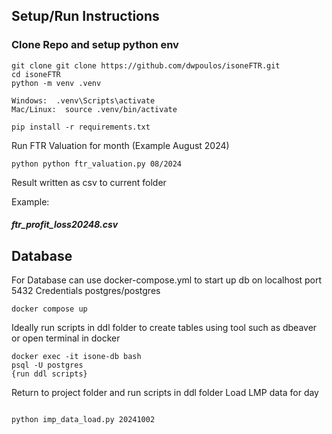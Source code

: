 
## Setup/Run Instructions

### Clone Repo and setup python env
```shell
git clone git clone https://github.com/dwpoulos/isoneFTR.git
cd isoneFTR
python -m venv .venv

Windows:  .venv\Scripts\activate
Mac/Linux:  source .venv/bin/activate

pip install -r requirements.txt
```

Run FTR Valuation for month (Example August 2024)
```shell
python python ftr_valuation.py 08/2024
```
Result written as csv to current folder

 Example:  
 ##### **ftr_profit_loss20248.csv**


## Database
For Database can use docker-compose.yml to start up db on localhost port 5432
Credentials postgres/postgres
```shell
docker compose up
```
Ideally run scripts in ddl folder to create tables using tool such as dbeaver
or
open terminal in docker
```shell
docker exec -it isone-db bash
psql -U postgres
{run ddl scripts}
```

Return to project folder and run scripts in ddl folder
Load LMP data for day
```shell

python imp_data_load.py 20241002

```


